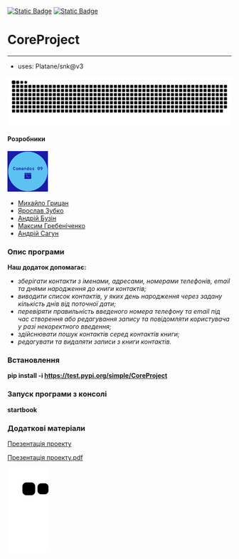[![Static Badge](https://img.shields.io/badge/CoreProject%20-%20v.0.1%20-%20green)](https://github.com/HMixany/CoreProject)
[![Static Badge](https://img.shields.io/badge/license%20-%20GPL--3.0%20-%20blue)](https://github.com/HMixany/CoreProject/blob/master/Licence.txt)


# CoreProject
***
- uses: Platane/snk@v3
<picture>
  <source media="(prefers-color-scheme: dark)" srcset="github-snake-dark.svg" />
  <source media="(prefers-color-scheme: light)" srcset="github-snake.svg" />
  <img alt="github-snake" src="https://raw.githubusercontent.com/Platane/snk/output/github-contribution-grid-snake.svg" />
</picture>

#### Розробники
[![Comandos09](pictures/Comandos09_91px.png)](pictures/Comandos09_365px.png)

- [Михайло Грицан](https://github.com/HMixany)
- [Ярослав Зубко](https://github.com/Scriptur)
- [Андрій Бузін](https://github.com/Andrei198203)
- [Максим Гребеніченко](https://github.com/fghdxfvdxfvdf)
- [Андрій Сагун](https://github.com/Andreyvovk18)

### Опис програми
__Наш додаток допомагає:__

- _зберігати контакти з іменами, адресами, номерами телефонів, email та днями народження до книги контактів;_
- _виводити список контактів, у яких день народження через задану кількість днів від поточної дати;_
- _перевіряти правильність введеного номера телефону та email під час створення або редагування запису та повідомляти користувача у разі некоректного введення;_
- _здійснювати пошук контактів серед контактів книги;_
- _редагувати та видаляти записи з книги контактів._

### Встановлення

__pip install -i https://test.pypi.org/simple/CoreProject__

### Запуск програми з консолі

__startbook__

### Додаткові матеріали
[Презентація проекту](https://docs.google.com/presentation/d/14nfpzPXH6ASJoIZimpJhTy__ygJNb2nI46N1-LbxvaA/edit?usp=sharing)

[Презентація проекту.pdf](/doc/Презентація%20проєкту.pdf)

![snake gif](https://github.com/HMixany/CoreProject/blob/output/github-contribution-grid-snake.svg)
